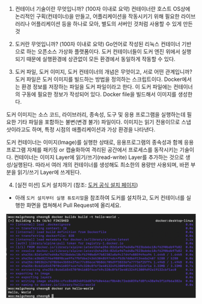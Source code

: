 1. 컨테이너 기술이란 무엇입니까? (100자 이내로 요약)
컨테이너란 호스트 OS상에 논리적인 구획(컨테이너)을 만들고, 어플리케이션을 작동시키기 위해 필요한 라이브러리나 어플리케이션 등을 하나로 모아, 별도의 서버인 것처럼 사용할 수 있게 만든 것

2. 도커란 무엇입니까? (100자 이내로 요약)
Go언어로 작성된 리눅스 컨테이너 기반으로 하는 오픈소스 가상화 플랫폼이다. 도커 컨테이너들이 도커 엔진 위에서 실행되기 때문에 실행환경에 상관없이 모든 환경에서 동일하게 작동할 수 있다. 

3. 도커 파일, 도커 이미지, 도커 컨테이너의 개념은 무엇이고, 서로 어떤 관계입니까?
도커 파일은 도커 이미지를 빌드하는 방법을 정의하는 스크립트이다. Docker에서는 환경 정보를 저장하는 파일을 도커 파일이라고 한다. 이 도커 파일에는 컨테이너의 구동에 필요한 정보가 작성되어 있다. Docker file을 빌드해서 이미지를 생성한다.

도커 이미지는 소스 코드, 라이브러리, 종속성, 도구 및 응용 프로그램을 실행하는데 필요한 기타 파일을 포함하는 불변(변경 불가) 파일이다.
이미지는 읽기 전용이므로 스냅샷이라고도 하며, 특정 시점의 애플리케이션과 가상 환경을 나타낸다.

도커 컨테이너는 이미지(Image)를 실행한 상태로, 응용프로그램의 종속성과 함께 응용프로그램 자체를 패키징 or 캡슐화하여 격리된 공간에서 프로세스를 동작시키는 기술이다. 컨테이너는 이미지 Layer에 읽기/쓰기(read-write) Layer를 추가하는 것으로 생성/실행된다. 따라서 여러 개의 컨테이너를 생성해도 최소한의 용량만 사용되며, 바뀐 부분을 읽기/쓰기 Layer에 쓰게된다.

4. [실전 미션] 도커 설치하기 (참조: [도커 공식 설치 페이지](https://docs.docker.com/engine/install/))
- 아래 `도커 설치부터 실행 튜토리얼`을 참조하여 도커를 설치하고, 도커 컨테이너를 실행한 화면을 캡쳐해서 Pull Request에 올리세요.
<p align="center">
    <img src="./hello-world.png" title="Hello World 실행 화면"/>
</p>


